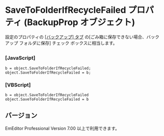 # SaveToFolderIfRecycleFailed プロパティ (BackupProp オブジェクト)

設定のプロパティの [\[バックアップ\] タブ](../../dlg/properties/backup/index) の\[ごみ箱に保存できない場合、バックアップ フォルダに保存\] チェック
ボックスに相当します。

## 

### \[JavaScript\]

```
b = object.SaveToFolderIfRecycleFailed;
object.SaveToFolderIfRecycleFailed = b;
```

### \[VBScript\]

```
b = object.SaveToFolderIfRecycleFailed
object.SaveToFolderIfRecycleFailed = b
```

## バージョン

EmEditor Professional Version 7.00 以上で利用できます。
